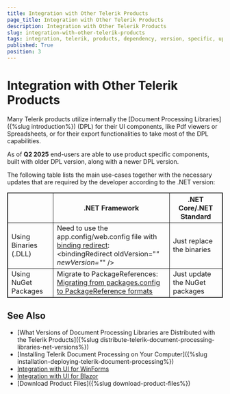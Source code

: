 ```yaml
---
title: Integration with Other Telerik Products
page_title: Integration with Other Telerik Products
description: Integration with Other Telerik Products
slug: integration-with-other-telerik-products
tags: integration, telerik, products, dependency, version, specific, upgrade
published: True
position: 3
---
```


<style>
table, th, td {
	border: 1px solid;
}
</style>


# Integration with Other Telerik Products

Many Telerik products utilize internally the [Document Processing Libraries]({%slug introduction%}) (DPL) for their UI components, like Pdf viewers or Spreadsheets, or for their export functionalities to take most of the DPL capabilities. 

As of **Q2 2025** end-users are able to use product specific components, built with older DPL version, along with a newer DPL version.

The following table lists the main use-cases together with the necessary updates that are required by the developer according to the .NET version:

||.NET Framework|.NET Core/.NET Standard|
|----|----|----|
|Using Binaries (.DLL)|Need to use the app.config/web.config file with [binding redirect](https://learn.microsoft.com/en-us/dotnet/framework/deployment/configuring-assembly-binding-redirection): <br> &lt;bindingRedirect oldVersion="*" newVersion="*" /&gt;|Just replace the binaries|
|Using NuGet Packages|Migrate to PackageReferences: [Migrating from packages.config to PackageReference formats](https://learn.microsoft.com/en-us/nuget/consume-packages/migrate-packages-config-to-package-reference)|Just update the NuGet packages|

## See Also

- [What Versions of Document Processing Libraries are Distributed with the Telerik Products]({%slug distribute-telerik-document-processing-libraries-net-versions%}) 
- [Installing Telerik Document Processing on Your Computer]({%slug installation-deploying-telerik-document-processing%})
- [Integration with UI for WinForms](https://docs.telerik.com/devtools/winforms/integration-with-other-telerik-products/document-processing-libraries)
- [Integration with UI for Blazor](https://www.telerik.com/blazor-ui/documentation/integrations/document-processing-libraries)
- [Download Product Files]({%slug download-product-files%})
